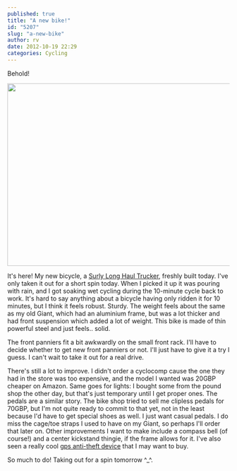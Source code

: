 ```yaml
---
published: true
title: "A new bike!"
id: "5207"
slug: "a-new-bike"
author: rv
date: 2012-10-19 22:29
categories: Cycling
---
```

Behold!

<a href="https://s3.amazonaws.com/cfwblog/uploads/2012/10/IMG_5163.jpg"><img class="aligncenter size-large wp-image-5208" title="IMG_5163" src="https://s3.amazonaws.com/cfwblog/uploads/2012/10/IMG_5163-600x413.jpg" alt="" width="600" height="413" /></a>

It's here! My new bicycle, a <a href="http://surlybikes.com/bikes/long_haul_trucker" target="_blank">Surly Long Haul Trucker</a>, freshly built today. I've only taken it out for a short spin today. When I picked it up it was pouring with rain, and I got soaking wet cycling during the 10-minute cycle back to work. It's hard to say anything about a bicycle having only ridden it for 10 minutes, but I think it feels robust. Sturdy. The weight feels about the same as my old Giant, which had an aluminium frame, but was a lot thicker and had front suspension which added a lot of weight. This bike is made of thin powerful steel and just feels.. solid.

The front panniers fit a bit awkwardly on the small front rack. I'll have to decide whether to get new front panniers or not. I'll just have to give it a try I guess. I can't wait to take it out for a real drive.

There's still a lot to improve. I didn't order a cyclocomp cause the one they had in the store was too expensive, and the model I wanted was 20GBP cheaper on Amazon. Same goes for lights: I bought some from the pound shop the other day, but that's just temporary until I get proper ones. The pedals are a similar story. The bike shop tried to sell me clipless pedals for 70GBP, but I'm not quite ready to commit to that yet, not in the least because I'd have to get special shoes as well. I just want casual pedals. I do miss the cage/toe straps I used to have on my Giant, so perhaps I'll order that later on. Other improvements I want to make include a compass bell (of course!) and a center kickstand thingie, if the frame allows for it. I've also seen a really cool <a href="http://www.integratedtrackers.com/GPSTrack/Spybike.jsp" target="_blank">gps anti-theft device</a> that I may want to buy.

So much to do! Taking out for a spin tomorrow ^_^.